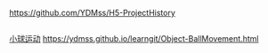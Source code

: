 https://github.com/YDMss/H5-ProjectHistory
```JS项目：
```
[小球运动]( https://ydmss.github.io/H5-ProjectHistory/Object-BallMovement.html)
           https://ydmss.github.io/learngit/Object-BallMovement.html
